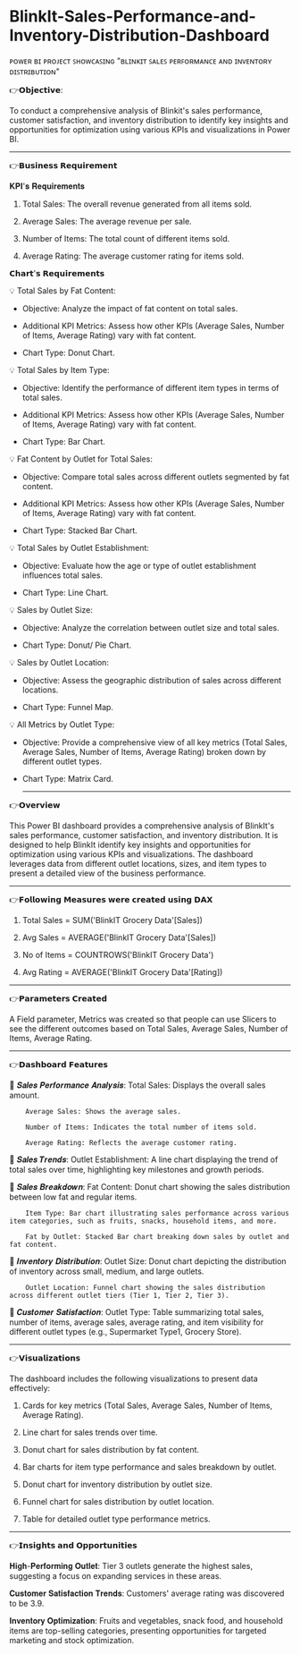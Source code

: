 # BlinkIt-Sales-Performance-and-Inventory-Distribution-Dashboard

ᴘᴏᴡᴇʀ ʙɪ ᴘʀᴏᴊᴇᴄᴛ ꜱʜᴏᴡᴄᴀꜱɪɴɢ "ʙʟɪɴᴋɪᴛ ꜱᴀʟᴇꜱ ᴘᴇʀꜰᴏʀᴍᴀɴᴄᴇ ᴀɴᴅ ɪɴᴠᴇɴᴛᴏʀʏ ᴅɪꜱᴛʀɪʙᴜᴛɪᴏɴ"

👉𝗢𝗯𝗷𝗲𝗰𝘁𝗶𝘃𝗲:

To conduct a comprehensive analysis of Blinkit's sales performance, customer satisfaction, and inventory distribution to identify key insights and opportunities for optimization using various KPIs and visualizations in Power BI.

_______________________________________________________________________________________________________________________

👉𝗕𝘂𝘀𝗶𝗻𝗲𝘀𝘀 𝗥𝗲𝗾𝘂𝗶𝗿𝗲𝗺𝗲𝗻𝘁

𝐊𝐏𝐈'𝐬 𝐑𝐞𝐪𝐮𝐢𝐫𝐞𝐦𝐞𝐧𝐭𝐬

1. Total Sales: The overall revenue generated from all items sold.

2. Average Sales: The average revenue per sale.

3. Number of Items: The total count of different items sold.

4. Average Rating: The average customer rating for items sold.


𝗖𝗵𝗮𝗿𝘁'𝘀 𝗥𝗲𝗾𝘂𝗶𝗿𝗲𝗺𝗲𝗻𝘁𝘀

 💡 Total Sales by Fat Content:

- Objective: Analyze the impact of fat content on total sales.

- Additional KPI Metrics: Assess how other KPIs (Average Sales, Number of Items, Average Rating) vary with fat content.

- Chart Type: Donut Chart.

 💡 Total Sales by Item Type:

- Objective: Identify the performance of different item types in terms of total sales.

- Additional KPI Metrics: Assess how other KPIs (Average Sales, Number of Items, Average Rating) vary with fat content.

- Chart Type: Bar Chart.

 💡 Fat Content by Outlet for Total Sales:

- Objective: Compare total sales across different outlets segmented by fat content.

- Additional KPI Metrics: Assess how other KPIs (Average Sales, Number of Items, Average Rating) vary with fat content.

- Chart Type: Stacked Bar Chart.

 💡 Total Sales by Outlet Establishment:

- Objective: Evaluate how the age or type of outlet establishment influences total sales.

- Chart Type: Line Chart.

 💡 Sales by Outlet Size:

- Objective: Analyze the correlation between outlet size and total sales.

- Chart Type: Donut/ Pie Chart.

 💡 Sales by Outlet Location:

- Objective: Assess the geographic distribution of sales across different locations.

- Chart Type: Funnel Map.

 💡 All Metrics by Outlet Type:

- Objective: Provide a comprehensive view of all key metrics (Total Sales, Average Sales, Number of Items, Average Rating) broken down by different outlet types.

- Chart Type: Matrix Card.
  ___________________________________________________________________________________________________________________

👉𝗢𝘃𝗲𝗿𝘃𝗶𝗲𝘄

This Power BI dashboard provides a comprehensive analysis of BlinkIt's sales performance, customer satisfaction, and inventory distribution. It is designed to help BlinkIt identify key insights and opportunities for optimization using various KPIs and visualizations. The dashboard leverages data from different outlet locations, sizes, and item types to present a detailed view of the business performance.
_____________________________________________________________________________________________________________________

👉𝗙𝗼𝗹𝗹𝗼𝘄𝗶𝗻𝗴 𝗠𝗲𝗮𝘀𝘂𝗿𝗲𝘀 𝘄𝗲𝗿𝗲 𝗰𝗿𝗲𝗮𝘁𝗲𝗱 𝘂𝘀𝗶𝗻𝗴 𝗗𝗔𝗫


1. Total Sales = SUM('BlinkIT Grocery Data'[Sales])

2. Avg Sales = AVERAGE('BlinkIT Grocery Data'[Sales])

3. No of Items = COUNTROWS('BlinkIT Grocery Data')

4. Avg Rating = AVERAGE('BlinkIT Grocery Data'[Rating])
______________________________________________________________________________________________________________________

👉𝗣𝗮𝗿𝗮𝗺𝗲𝘁𝗲𝗿𝘀 𝗖𝗿𝗲𝗮𝘁𝗲𝗱

A Field parameter, Metrics was created so that people can use Slicers to see the different outcomes based on Total Sales, Average Sales, Number of Items, Average Rating.
_______________________________________________________________________________________________________________________

👉𝗗𝗮𝘀𝗵𝗯𝗼𝗮𝗿𝗱 𝗙𝗲𝗮𝘁𝘂𝗿𝗲𝘀

 🔷   𝑺𝒂𝒍𝒆𝒔 𝑷𝒆𝒓𝒇𝒐𝒓𝒎𝒂𝒏𝒄𝒆 𝑨𝒏𝒂𝒍𝒚𝒔𝒊𝒔:
        Total Sales: Displays the overall sales amount.
        
        Average Sales: Shows the average sales.
        
        Number of Items: Indicates the total number of items sold.
        
        Average Rating: Reflects the average customer rating.

 🔷    𝑺𝒂𝒍𝒆𝒔 𝑻𝒓𝒆𝒏𝒅𝒔:
        Outlet Establishment: A line chart displaying the trend of total sales over time, highlighting key milestones and growth periods.

 🔷    𝑺𝒂𝒍𝒆𝒔 𝑩𝒓𝒆𝒂𝒌𝒅𝒐𝒘𝒏:
        Fat Content: Donut chart showing the sales distribution between low fat and regular items.
        
        Item Type: Bar chart illustrating sales performance across various item categories, such as fruits, snacks, household items, and more.
        
        Fat by Outlet: Stacked Bar chart breaking down sales by outlet and fat content.

 🔷    𝑰𝒏𝒗𝒆𝒏𝒕𝒐𝒓𝒚 𝑫𝒊𝒔𝒕𝒓𝒊𝒃𝒖𝒕𝒊𝒐𝒏:
        Outlet Size: Donut chart depicting the distribution of inventory across small, medium, and large outlets.
        
        Outlet Location: Funnel chart showing the sales distribution across different outlet tiers (Tier 1, Tier 2, Tier 3).

 🔷    𝑪𝒖𝒔𝒕𝒐𝒎𝒆𝒓 𝑺𝒂𝒕𝒊𝒔𝒇𝒂𝒄𝒕𝒊𝒐𝒏:
        Outlet Type: Table summarizing total sales, number of items, average sales, average rating, and item visibility for different outlet types (e.g., Supermarket Type1, Grocery Store).
_______________________________________________________________________________________________________________________________
👉𝗩𝗶𝘀𝘂𝗮𝗹𝗶𝘇𝗮𝘁𝗶𝗼𝗻𝘀

The dashboard includes the following visualizations to present data effectively:

  1.   Cards for key metrics (Total Sales, Average Sales, Number of Items, Average Rating).
  
  2.   Line chart for sales trends over time.
  
  3.   Donut chart for sales distribution by fat content.
  
  4.   Bar charts for item type performance and sales breakdown by outlet.
  
  5.   Donut chart for inventory distribution by outlet size.
  
  6.   Funnel chart for sales distribution by outlet location.
  
  7.   Table for detailed outlet type performance metrics.
    
______________________________________________________________________________________________________________________________
👉𝗜𝗻𝘀𝗶𝗴𝗵𝘁𝘀 𝗮𝗻𝗱 𝗢𝗽𝗽𝗼𝗿𝘁𝘂𝗻𝗶𝘁𝗶𝗲𝘀

   𝐇𝐢𝐠𝐡-𝐏𝐞𝐫𝐟𝐨𝐫𝐦𝐢𝐧𝐠 𝐎𝐮𝐭𝐥𝐞𝐭: Tier 3 outlets generate the highest sales, suggesting a focus on expanding services in these areas.
   
   𝐂𝐮𝐬𝐭𝐨𝐦𝐞𝐫 𝐒𝐚𝐭𝐢𝐬𝐟𝐚𝐜𝐭𝐢𝐨𝐧 𝐓𝐫𝐞𝐧𝐝𝐬: Customers' average rating was discovered to be 3.9.
   
   𝐈𝐧𝐯𝐞𝐧𝐭𝐨𝐫𝐲 𝐎𝐩𝐭𝐢𝐦𝐢𝐳𝐚𝐭𝐢𝐨𝐧: Fruits and vegetables, snack food, and household items are top-selling categories, presenting opportunities for targeted marketing and stock optimization.
    
